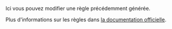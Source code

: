 Ici vous pouvez modifier une règle précédemment générée.

Plus d'informations sur les règles dans [la documentation officielle](https://firefly-iii.readthedocs.io/en/latest/advanced/rules.html).
